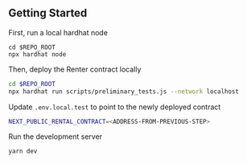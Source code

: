 ## Getting Started

First, run a local hardhat node

```
cd $REPO_ROOT
npx hardhat node
```

Then, deploy the Renter contract locally

```bash
cd $REPO_ROOT
npx hardhat run scripts/preliminary_tests.js --network localhost
```

Update `.env.local.test` to point to the newly deployed contract

```bash
NEXT_PUBLIC_RENTAL_CONTRACT=<ADDRESS-FROM-PREVIOUS-STEP>
```

Run the development server

```bash
yarn dev
```
